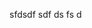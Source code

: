 ﻿---
Tile: true
TileTitle: 'M2 Spec'
TileOrder: 40
TileDescription: 'Technical documentation made easy - build beautiful one-page specifications for SPMeta2 models.'
---

sfdsdf
sdf
ds
fs
d